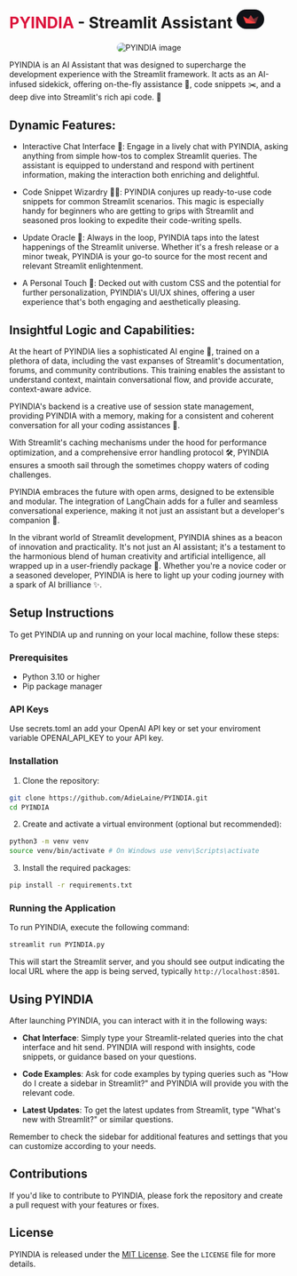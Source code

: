 <h1><span style="color: crimson;">PYINDIA</span> - Streamlit Assistant <img src="imgs/slogo.png" alt="Streamlit logo" width="50" style="border-radius: 25px;"/></h1>

<p align="center">
  <img src="imgs/PYINDIA_readme.png" alt="PYINDIA image" width="300" style="border-radius: 45px;"/>
</p>

PYINDIA is an AI Assistant that was designed to supercharge the development experience with the Streamlit framework. It acts as an AI-infused sidekick, offering on-the-fly assistance 🚀, code snippets ✂️, and a deep dive into Streamlit's rich api code. 🧪

## Dynamic Features:

- Interactive Chat Interface 💬: Engage in a lively chat with PYINDIA, asking anything from simple how-tos to complex Streamlit queries. The assistant is equipped to understand and respond with pertinent information, making the interaction both enriching and delightful.

- Code Snippet Wizardry 🧙‍♂️: PYINDIA conjures up ready-to-use code snippets for common Streamlit scenarios. This magic is especially handy for beginners who are getting to grips with Streamlit and seasoned pros looking to expedite their code-writing spells.

- Update Oracle 📜: Always in the loop, PYINDIA taps into the latest happenings of the Streamlit universe. Whether it's a fresh release or a minor tweak, PYINDIA is your go-to source for the most recent and relevant Streamlit enlightenment.

- A Personal Touch 🎨: Decked out with custom CSS and the potential for further personalization, PYINDIA's UI/UX shines, offering a user experience that's both engaging and aesthetically pleasing.

## Insightful Logic and Capabilities:

At the heart of PYINDIA lies a sophisticated AI engine 🤖, trained on a plethora of data, including the vast expanses of Streamlit's documentation, forums, and community contributions. This training enables the assistant to understand context, maintain conversational flow, and provide accurate, context-aware advice.

PYINDIA's backend is a creative use of session state management, providing PYINDIA with a memory, making for a consistent and coherent conversation for all your coding assistances 🧠.

With Streamlit's caching mechanisms under the hood for performance optimization, and a comprehensive error handling protocol 🛠️, PYINDIA ensures a smooth sail through the sometimes choppy waters of coding challenges.

PYINDIA embraces the future with open arms, designed to be extensible and modular. The integration of LangChain adds for a fuller and seamless conversational experience, making it not just an assistant but a developer's companion 🤝.

In the vibrant world of Streamlit development, PYINDIA shines as a beacon of innovation and practicality. It's not just an AI assistant; it's a testament to the harmonious blend of human creativity and artificial intelligence, all wrapped up in a user-friendly package 🎁. Whether you're a novice coder or a seasoned developer, PYINDIA is here to light up your coding journey with a spark of AI brilliance ✨.

## Setup Instructions

To get PYINDIA up and running on your local machine, follow these steps:

### Prerequisites

- Python 3.10 or higher
- Pip package manager

### API Keys

Use secrets.toml an add your OpenAI API key or set your enviroment variable OPENAI_API_KEY to your API key.

### Installation

1. Clone the repository:

```bash
git clone https://github.com/AdieLaine/PYINDIA.git
cd PYINDIA
```

2. Create and activate a virtual environment (optional but recommended):
```bash
python3 -m venv venv
source venv/bin/activate # On Windows use venv\Scripts\activate
```

3. Install the required packages:

```bash
pip install -r requirements.txt
```

### Running the Application

To run PYINDIA, execute the following command:

```bash
streamlit run PYINDIA.py
```

This will start the Streamlit server, and you should see output indicating the local URL where the app is being served, typically `http://localhost:8501`.

## Using PYINDIA

After launching PYINDIA, you can interact with it in the following ways:

- **Chat Interface**: Simply type your Streamlit-related queries into the chat interface and hit send. PYINDIA will respond with insights, code snippets, or guidance based on your questions.

- **Code Examples**: Ask for code examples by typing queries such as "How do I create a sidebar in Streamlit?" and PYINDIA will provide you with the relevant code.

- **Latest Updates**: To get the latest updates from Streamlit, type "What's new with Streamlit?" or similar questions.

Remember to check the sidebar for additional features and settings that you can customize according to your needs.

## Contributions

If you'd like to contribute to PYINDIA, please fork the repository and create a pull request with your features or fixes.

## License

PYINDIA is released under the [MIT License](LICENSE). See the `LICENSE` file for more details.
